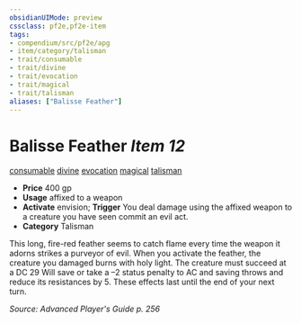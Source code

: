 ```yaml
---
obsidianUIMode: preview
cssclass: pf2e,pf2e-item
tags:
- compendium/src/pf2e/apg
- item/category/talisman
- trait/consumable
- trait/divine
- trait/evocation
- trait/magical
- trait/talisman
aliases: ["Balisse Feather"]
---
```

# Balisse Feather *Item 12*  
[consumable](/rules/traits/consumable.md)  [divine](/rules/traits/divine.md)  [evocation](/rules/traits/evocation.md)  [magical](/rules/traits/magical.md)  [talisman](/rules/traits/talisman.md)  

- **Price** 400 gp
- **Usage** affixed to a weapon
- **Activate** envision; **Trigger** You deal damage using the affixed weapon to a creature you have seen commit an evil act.
- **Category** Talisman

This long, fire-red feather seems to catch flame every time the weapon it adorns strikes a purveyor of evil. When you activate the feather, the creature you damaged burns with holy light. The creature must succeed at a DC 29 Will save or take a –2 status penalty to AC and saving throws and reduce its resistances by 5. These effects last until the end of your next turn.

*Source: Advanced Player's Guide p. 256*